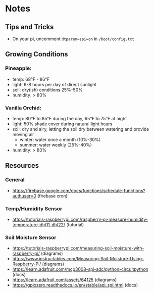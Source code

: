 # Notes

## Tips and Tricks

-   On your pi, uncomment `dtparam=spi=on` in `/boot/config.txt`

## Growing Conditions

### Pineapple:

-   temp: 68°F - 86°F
-   light: 6-8 hours per day of direct sunlight
-   soil: dry(ish) conditions 25%-50%
-   humidity: > 80%

### Vanilla Orchid:

-   temp: 80°F to 85°F during the day, 65°F to 75°F at night
-   light: 50% shade cover during natural light hours
-   soil: dry and airy, letting the soil dry between watering and provide moving air
    -   winter: water once a month (10%-30%)
    -   summer: water weekly (25%-40%)
-   humidity: > 80%

## Resources

### General

-   https://firebase.google.com/docs/functions/schedule-functions?authuser=0 (firebase cron)

### Temp/Humidity Sensor

-   https://tutorials-raspberrypi.com/raspberry-pi-measure-humidity-temperature-dht11-dht22/ (tutorial)

### Soil Moisture Sensor

-   https://tutorials-raspberrypi.com/measuring-soil-moisture-with-raspberry-pi/ (diagrams)
-   https://www.instructables.com/Measuring-Soil-Moisture-Using-Raspberry-Pi/ (diagrams)
-   https://learn.adafruit.com/mcp3008-spi-adc/python-circuitpython (docs)
-   https://learn.adafruit.com/assets/64125 (diagrams)
-   https://gpiozero.readthedocs.io/en/stable/api_spi.html (docs)
